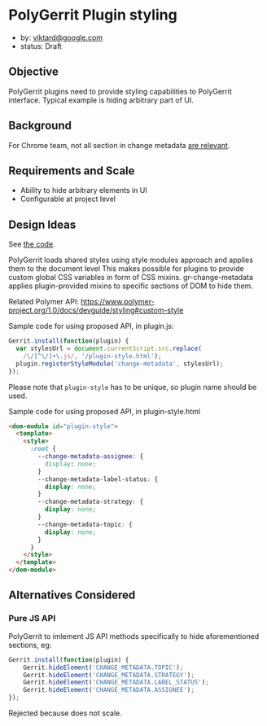 PolyGerrit Plugin styling
===
- by: viktard@google.com
- status: Draft

Objective
---
PolyGerrit plugins need to provide styling capabilities to PolyGerrit interface.
Typical example is hiding arbitrary part of UI.

Background
---
For Chrome team, not all section in change metadata [are relevant](https://bugs.chromium.org/p/gerrit/issues/detail?id=5402).

Requirements and Scale
---
- Ability to hide arbitrary elements in UI
- Configurable at project level

Design Ideas
---
See [the code](https://gerrit-review.googlesource.com/c/96550/).

PolyGerrit loads shared styles using style modules approach and applies
them to the document level
This makes possible for plugins to provide custom global CSS variables
in form of CSS mixins.
gr-change-metadata applies plugin-provided mixins to specific sections
of DOM to hide them.

Related Polymer API:
https://www.polymer-project.org/1.0/docs/devguide/styling#custom-style

Sample code for using proposed API, in plugin.js:

``` js
Gerrit.install(function(plugin) {
  var stylesUrl = document.currentScript.src.replace(
    /\/[^\/]+\.js/, '/plugin-style.html');
  plugin.registerStyleModule('change-metadata', stylesUrl);
});
```

Please note that `plugin-style` has to be unique, so plugin name should be used.

Sample code for using proposed API, in plugin-style.html

``` html
<dom-module id="plugin-style">
  <template>
    <style>
      :root {
        --change-metadata-assignee: {
          display: none;
        }
        --change-metadata-label-status: {
          display: none;
        }
        --change-metadata-strategy: {
          display: none;
        }
        --change-metadata-topic: {
          display: none;
        }
      }
    </style>
  </template>
</dom-module>
```

Alternatives Considered
---

### Pure JS API ###

PolyGerrit to imlement JS API methods specifically to hide aforementioned sections, eg:

``` js
Gerrit.install(function(plugin) {
    Gerrit.hideElement('CHANGE_METADATA.TOPIC');
    Gerrit.hideElement('CHANGE_METADATA.STRATEGY');
    Gerrit.hideElement('CHANGE_METADATA.LABEL_STATUS');
    Gerrit.hideElement('CHANGE_METADATA.ASSIGNEE');
});
```

Rejected because does not scale.

